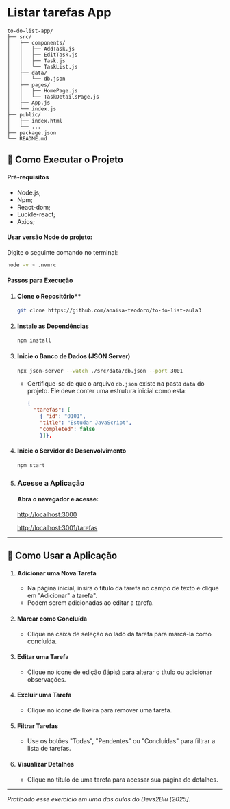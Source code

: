# Listar tarefas App


```plaintext
to-do-list-app/
├── src/
│   ├── components/
│   │   ├── AddTask.js
│   │   ├── EditTask.js
│   │   ├── Task.js
│   │   └── TaskList.js
│   ├── data/
│   │   └── db.json
│   ├── pages/
│   │   ├── HomePage.js
│   │   └── TaskDetailsPage.js
│   ├── App.js
│   └── index.js
├── public/
│   ├── index.html
│   └── ...
├── package.json
└── README.md
```
## 🚀 Como Executar o Projeto

#### Pré-requisitos

- Node.js;
- Npm;
- React-dom;
- Lucide-react;
- Axios;


#### Usar versão Node do projeto:

Digite o seguinte comando no terminal:

```bash
node -v > .nvmrc
```

#### Passos para Execução

1. #### Clone o Repositório**
   ```bash
   git clone https://github.com/anaisa-teodoro/to-do-list-aula3
   ```

2. #### Instale as Dependências
   ```bash
   npm install
   ```

3. #### Inicie o Banco de Dados (JSON Server)
   ```bash
   npx json-server --watch ./src/data/db.json --port 3001
   ```
   - Certifique-se de que o arquivo `db.json` existe na pasta `data` do projeto. Ele deve conter uma estrutura inicial como esta:
     ```json
     {
       "tarefas": [
         { "id": "0101",
         "title": "Estudar JavaScript",
         "completed": false 
         }]},
     ```

4. #### Inicie o Servidor de Desenvolvimento
   ```bash
   npm start
   ```

5. ### Acesse a Aplicação
   #### Abra o navegador e acesse: 
   
   [http://localhost:3000](http://localhost:3000)
  
    [http://localhost:3001/tarefas](http://localhost:3001/tarefas)

---

## 🌟 Como Usar a Aplicação

1. #### Adicionar uma Nova Tarefa
   - Na página inicial, insira o título da tarefa no campo de texto e clique em "Adicionar" a tarefa".
   - Podem serem adicionadas ao editar a tarefa.

2. #### Marcar como Concluída
   - Clique na caixa de seleção ao lado da tarefa para marcá-la como concluída.

3. #### Editar uma Tarefa
   - Clique no ícone de edição (lápis) para alterar o título ou adicionar observações.

4. #### Excluir uma Tarefa
   - Clique no ícone de lixeira para remover uma tarefa.

5. #### Filtrar Tarefas
   - Use os botões "Todas", "Pendentes" ou "Concluídas" para filtrar a lista de tarefas.

6. #### Visualizar Detalhes
   - Clique no título de uma tarefa para acessar sua página de detalhes.

---

_Praticado esse exercício em uma das aulas do Devs2Blu [2025]._


